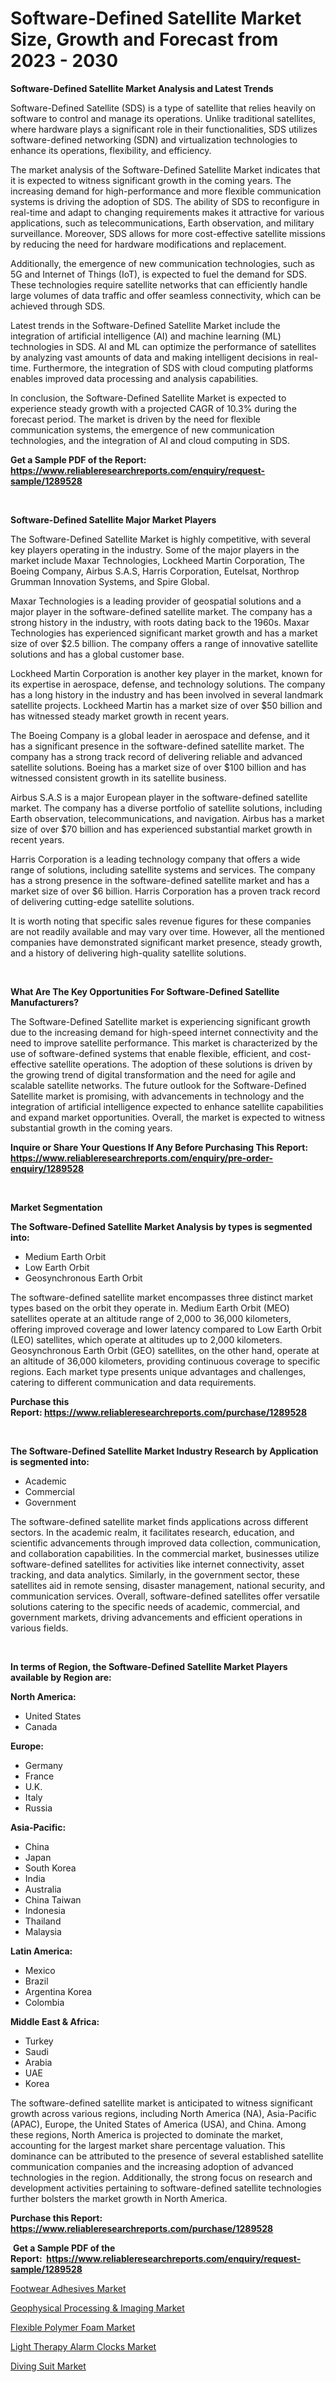 <p><h1>Software-Defined Satellite Market Size, Growth and Forecast from 2023 - 2030</h1></p><p><strong>Software-Defined Satellite Market Analysis and Latest Trends</strong></p>
<p><p>Software-Defined Satellite (SDS) is a type of satellite that relies heavily on software to control and manage its operations. Unlike traditional satellites, where hardware plays a significant role in their functionalities, SDS utilizes software-defined networking (SDN) and virtualization technologies to enhance its operations, flexibility, and efficiency.</p><p>The market analysis of the Software-Defined Satellite Market indicates that it is expected to witness significant growth in the coming years. The increasing demand for high-performance and more flexible communication systems is driving the adoption of SDS. The ability of SDS to reconfigure in real-time and adapt to changing requirements makes it attractive for various applications, such as telecommunications, Earth observation, and military surveillance. Moreover, SDS allows for more cost-effective satellite missions by reducing the need for hardware modifications and replacement.</p><p>Additionally, the emergence of new communication technologies, such as 5G and Internet of Things (IoT), is expected to fuel the demand for SDS. These technologies require satellite networks that can efficiently handle large volumes of data traffic and offer seamless connectivity, which can be achieved through SDS.</p><p>Latest trends in the Software-Defined Satellite Market include the integration of artificial intelligence (AI) and machine learning (ML) technologies in SDS. AI and ML can optimize the performance of satellites by analyzing vast amounts of data and making intelligent decisions in real-time. Furthermore, the integration of SDS with cloud computing platforms enables improved data processing and analysis capabilities.</p><p>In conclusion, the Software-Defined Satellite Market is expected to experience steady growth with a projected CAGR of 10.3% during the forecast period. The market is driven by the need for flexible communication systems, the emergence of new communication technologies, and the integration of AI and cloud computing in SDS.</p></p>
<p><strong>Get a Sample PDF of the Report:&nbsp; <a href="https://www.reliableresearchreports.com/enquiry/request-sample/1289528">https://www.reliableresearchreports.com/enquiry/request-sample/1289528</a></strong></p>
<p>&nbsp;</p>
<p><strong>Software-Defined Satellite Major Market Players</strong></p>
<p><p>The Software-Defined Satellite Market is highly competitive, with several key players operating in the industry. Some of the major players in the market include Maxar Technologies, Lockheed Martin Corporation, The Boeing Company, Airbus S.A.S, Harris Corporation, Eutelsat, Northrop Grumman Innovation Systems, and Spire Global.</p><p>Maxar Technologies is a leading provider of geospatial solutions and a major player in the software-defined satellite market. The company has a strong history in the industry, with roots dating back to the 1960s. Maxar Technologies has experienced significant market growth and has a market size of over $2.5 billion. The company offers a range of innovative satellite solutions and has a global customer base.</p><p>Lockheed Martin Corporation is another key player in the market, known for its expertise in aerospace, defense, and technology solutions. The company has a long history in the industry and has been involved in several landmark satellite projects. Lockheed Martin has a market size of over $50 billion and has witnessed steady market growth in recent years.</p><p>The Boeing Company is a global leader in aerospace and defense, and it has a significant presence in the software-defined satellite market. The company has a strong track record of delivering reliable and advanced satellite solutions. Boeing has a market size of over $100 billion and has witnessed consistent growth in its satellite business.</p><p>Airbus S.A.S is a major European player in the software-defined satellite market. The company has a diverse portfolio of satellite solutions, including Earth observation, telecommunications, and navigation. Airbus has a market size of over $70 billion and has experienced substantial market growth in recent years.</p><p>Harris Corporation is a leading technology company that offers a wide range of solutions, including satellite systems and services. The company has a strong presence in the software-defined satellite market and has a market size of over $6 billion. Harris Corporation has a proven track record of delivering cutting-edge satellite solutions.</p><p>It is worth noting that specific sales revenue figures for these companies are not readily available and may vary over time. However, all the mentioned companies have demonstrated significant market presence, steady growth, and a history of delivering high-quality satellite solutions.</p></p>
<p>&nbsp;</p>
<p><strong>What Are The Key Opportunities For Software-Defined Satellite Manufacturers?</strong></p>
<p><p>The Software-Defined Satellite market is experiencing significant growth due to the increasing demand for high-speed internet connectivity and the need to improve satellite performance. This market is characterized by the use of software-defined systems that enable flexible, efficient, and cost-effective satellite operations. The adoption of these solutions is driven by the growing trend of digital transformation and the need for agile and scalable satellite networks. The future outlook for the Software-Defined Satellite market is promising, with advancements in technology and the integration of artificial intelligence expected to enhance satellite capabilities and expand market opportunities. Overall, the market is expected to witness substantial growth in the coming years.</p></p>
<p><strong>Inquire or Share Your Questions If Any Before Purchasing This Report: <a href="https://www.reliableresearchreports.com/enquiry/pre-order-enquiry/1289528">https://www.reliableresearchreports.com/enquiry/pre-order-enquiry/1289528</a></strong></p>
<p>&nbsp;</p>
<p><strong>Market Segmentation</strong></p>
<p><strong>The Software-Defined Satellite Market Analysis by types is segmented into:</strong></p>
<p><ul><li>Medium Earth Orbit</li><li>Low Earth Orbit</li><li>Geosynchronous Earth Orbit</li></ul></p>
<p><p>The software-defined satellite market encompasses three distinct market types based on the orbit they operate in. Medium Earth Orbit (MEO) satellites operate at an altitude range of 2,000 to 36,000 kilometers, offering improved coverage and lower latency compared to Low Earth Orbit (LEO) satellites, which operate at altitudes up to 2,000 kilometers. Geosynchronous Earth Orbit (GEO) satellites, on the other hand, operate at an altitude of 36,000 kilometers, providing continuous coverage to specific regions. Each market type presents unique advantages and challenges, catering to different communication and data requirements.</p></p>
<p><strong>Purchase this Report:&nbsp;<a href="https://www.reliableresearchreports.com/purchase/1289528">https://www.reliableresearchreports.com/purchase/1289528</a></strong></p>
<p>&nbsp;</p>
<p><strong>The Software-Defined Satellite Market Industry Research by Application is segmented into:</strong></p>
<p><ul><li>Academic</li><li>Commercial</li><li>Government</li></ul></p>
<p><p>The software-defined satellite market finds applications across different sectors. In the academic realm, it facilitates research, education, and scientific advancements through improved data collection, communication, and collaboration capabilities. In the commercial market, businesses utilize software-defined satellites for activities like internet connectivity, asset tracking, and data analytics. Similarly, in the government sector, these satellites aid in remote sensing, disaster management, national security, and communication services. Overall, software-defined satellites offer versatile solutions catering to the specific needs of academic, commercial, and government markets, driving advancements and efficient operations in various fields.</p></p>
<p>&nbsp;</p>
<p><strong>In terms of Region, the Software-Defined Satellite Market Players available by Region are:</strong></p>
<p>
    <p> <strong> North America: </strong>
        <ul>
            <li>United States</li>
            <li>Canada</li>
        </ul>
        </p> 
    <p> <strong> Europe: </strong>
        <ul>
            <li>Germany</li>
            <li>France</li>
            <li>U.K.</li>
            <li>Italy</li>
            <li>Russia</li>
        </ul>
        </p> 
    <p> <strong> Asia-Pacific: </strong>
        <ul>
            <li>China</li>
            <li>Japan</li>
            <li>South Korea</li>
            <li>India</li>
            <li>Australia</li>
            <li>China Taiwan</li>
            <li>Indonesia</li>
            <li>Thailand</li>
            <li>Malaysia</li>
        </ul>
        </p> 
    <p> <strong> Latin America: </strong>
        <ul>
            <li>Mexico</li>
            <li>Brazil</li>
            <li>Argentina Korea</li>
            <li>Colombia</li>
        </ul>
        </p> 
    <p> <strong> Middle East & Africa: </strong>
        <ul>
            <li>Turkey</li>
            <li>Saudi</li>
            <li>Arabia</li>
            <li>UAE</li>
            <li>Korea</li>
        </ul>
    </p>
    </p>
<p><p>The software-defined satellite market is anticipated to witness significant growth across various regions, including North America (NA), Asia-Pacific (APAC), Europe, the United States of America (USA), and China. Among these regions, North America is projected to dominate the market, accounting for the largest market share percentage valuation. This dominance can be attributed to the presence of several established satellite communication companies and the increasing adoption of advanced technologies in the region. Additionally, the strong focus on research and development activities pertaining to software-defined satellite technologies further bolsters the market growth in North America.</p></p>
<p><strong>Purchase this Report: <a href="https://www.reliableresearchreports.com/purchase/1289528">https://www.reliableresearchreports.com/purchase/1289528</a></strong></p>
<p>&nbsp;<strong>Get a Sample PDF of the Report:&nbsp;&nbsp;<a href="https://www.reliableresearchreports.com/enquiry/request-sample/1289528">https://www.reliableresearchreports.com/enquiry/request-sample/1289528</a></strong></p>
<p><strong></strong></p>
<p><p><a href="https://medium.com/@alesiabrahimi58/footwear-adhesives-market-size-reveals-the-best-marketing-channels-in-global-industry-d9bbb95c27d3">Footwear Adhesives Market</a></p><p><a href="https://github.com/RichRobinson5/Market-Research-Report-List-2/blob/main/geophysical-processing-imaging-market.md">Geophysical Processing & Imaging Market</a></p><p><a href="https://medium.com/@kyliemorgan1913/flexible-polymer-foam-market-analysis-its-cagr-market-segmentation-and-global-industry-overview-1fee941ef5ee">Flexible Polymer Foam Market</a></p><p><a href="https://www.linkedin.com/pulse/light-therapy-alarm-clocks-market-share-amp-new-trends-analysis-w03oe/">Light Therapy Alarm Clocks Market</a></p><p><a href="https://www.linkedin.com/pulse/diving-suit-market-challenges-opportunities-growth-drivers-fxhpe/">Diving Suit Market</a></p></p>
